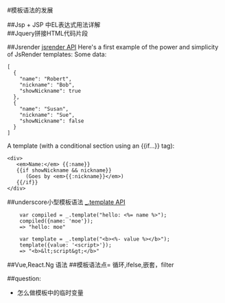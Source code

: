 #模板语法的发展


##Jsp + JSP 中EL表达式用法详解  
##Jquery拼接HTML代码片段

##Jsrender
[jsrender API](https://www.jsviews.com/)
Here's a first example of the power and simplicity of JsRender templates: Some data:
```
[
  {
    "name": "Robert",
    "nickname": "Bob",
    "showNickname": true
  },
  {
    "name": "Susan",
    "nickname": "Sue",
    "showNickname": false
  }
]
```
A template (with a conditional section using an {{if...}} tag):
```
<div>
   <em>Name:</em> {{:name}}
   {{if showNickname && nickname}}
      (Goes by <em>{{:nickname}}</em>)
   {{/if}}
</div>
```



##underscore小型模板语法
[_.template API](https://underscorejs.org/#template)

```
    var compiled = _.template("hello: <%= name %>");
    compiled({name: 'moe'});
    => "hello: moe"
```
```    
    var template = _.template("<b><%- value %></b>");
    template({value: '<script>'});
    => "<b>&lt;script&gt;</b>"
```

##Vue,React.Ng 语法
##模板语法点= 循环,ifelse,嵌套，filter

##question:
+ 怎么做模板中的临时变量
  